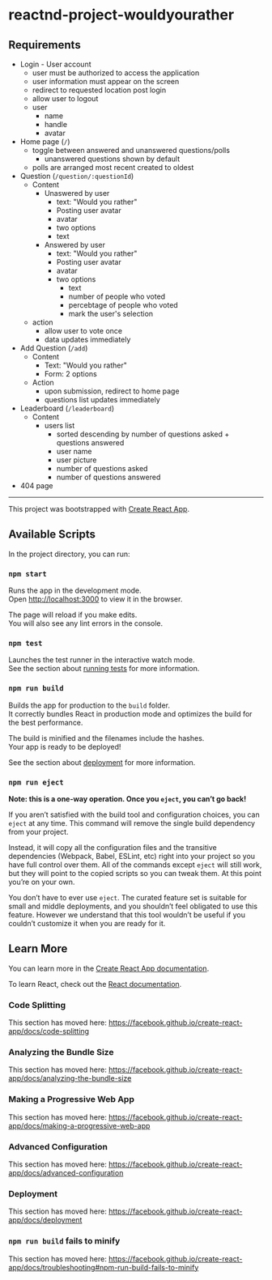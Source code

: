 # reactnd-project-wouldyourather

## Requirements

* Login - User account
  * user must be authorized to access the application
  * user information must appear on the screen
  * redirect to requested location post login
  * allow user to logout
  * user
    * name
    * handle
    * avatar
* Home page (`/`)
  * toggle between answered and unanswered questions/polls
    * unanswered questions shown by default
  * polls are arranged most recent created to oldest
* Question (`/question/:questionId`)
  * Content
    * Unaswered by user
      * text: "Would you rather"
      * Posting user avatar
      * avatar
      * two options
      * text
    * Answered by user
      * text: "Would you rather"
      * Posting user avatar
      * avatar
      * two options
        * text
        * number of people who voted
        * percebtage of people who voted
        * mark the user's selection
  * action
    * allow user to vote once
    * data updates immediately
* Add Question (`/add`)
  * Content
    * Text: "Would you rather"
    * Form: 2 options
  * Action
    * upon submission, redirect to home page
    * questions list updates immediately
* Leaderboard (`/leaderboard`)
  * Content
    * users list
      * sorted descending by number of questions asked + questions answered
      * user name
      * user picture
      * number of questions asked
      * number of questions answered
* 404 page



___
This project was bootstrapped with [Create React App](https://github.com/facebook/create-react-app).

## Available Scripts

In the project directory, you can run:

### `npm start`

Runs the app in the development mode.<br>
Open [http://localhost:3000](http://localhost:3000) to view it in the browser.

The page will reload if you make edits.<br>
You will also see any lint errors in the console.

### `npm test`

Launches the test runner in the interactive watch mode.<br>
See the section about [running tests](https://facebook.github.io/create-react-app/docs/running-tests) for more information.

### `npm run build`

Builds the app for production to the `build` folder.<br>
It correctly bundles React in production mode and optimizes the build for the best performance.

The build is minified and the filenames include the hashes.<br>
Your app is ready to be deployed!

See the section about [deployment](https://facebook.github.io/create-react-app/docs/deployment) for more information.

### `npm run eject`

**Note: this is a one-way operation. Once you `eject`, you can’t go back!**

If you aren’t satisfied with the build tool and configuration choices, you can `eject` at any time. This command will remove the single build dependency from your project.

Instead, it will copy all the configuration files and the transitive dependencies (Webpack, Babel, ESLint, etc) right into your project so you have full control over them. All of the commands except `eject` will still work, but they will point to the copied scripts so you can tweak them. At this point you’re on your own.

You don’t have to ever use `eject`. The curated feature set is suitable for small and middle deployments, and you shouldn’t feel obligated to use this feature. However we understand that this tool wouldn’t be useful if you couldn’t customize it when you are ready for it.

## Learn More

You can learn more in the [Create React App documentation](https://facebook.github.io/create-react-app/docs/getting-started).

To learn React, check out the [React documentation](https://reactjs.org/).

### Code Splitting

This section has moved here: https://facebook.github.io/create-react-app/docs/code-splitting

### Analyzing the Bundle Size

This section has moved here: https://facebook.github.io/create-react-app/docs/analyzing-the-bundle-size

### Making a Progressive Web App

This section has moved here: https://facebook.github.io/create-react-app/docs/making-a-progressive-web-app

### Advanced Configuration

This section has moved here: https://facebook.github.io/create-react-app/docs/advanced-configuration

### Deployment

This section has moved here: https://facebook.github.io/create-react-app/docs/deployment

### `npm run build` fails to minify

This section has moved here: https://facebook.github.io/create-react-app/docs/troubleshooting#npm-run-build-fails-to-minify
